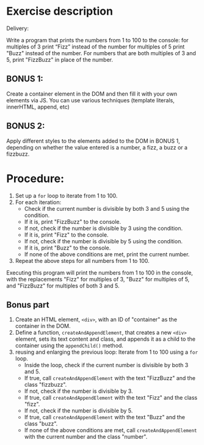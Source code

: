 # Exercise description

Delivery:

Write a program that prints the numbers from 1 to 100 to the console:
for multiples of 3 print “Fizz” instead of the number
for multiples of 5 print "Buzz" instead of the number.
For numbers that are both multiples of 3 and 5, print "FizzBuzz" in place of the number.

## BONUS 1:

Create a container element in the DOM and then fill it with your own elements via JS.
You can use various techniques (template literals, innerHTML, append, etc)

## BONUS 2:

Apply different styles to the elements added to the DOM in BONUS 1, depending on whether the value entered is a number, a fizz, a buzz or a fizzbuzz.

# Procedure:

1. Set up a `for` loop to iterate from 1 to 100.
2. For each iteration:
   - Check if the current number is divisible by both 3 and 5 using the condition.
   - If it is, print "FizzBuzz" to the console.
   - If not, check if the number is divisible by 3 using the condition.
   - If it is, print "Fizz" to the console.
   - If not, check if the number is divisible by 5 using the condition.
   - If it is, print "Buzz" to the console.
   - If none of the above conditions are met, print the current number.
3. Repeat the above steps for all numbers from 1 to 100.

Executing this program will print the numbers from 1 to 100 in the console, with the replacements "Fizz" for multiples of 3, "Buzz" for multiples of 5, and "FizzBuzz" for multiples of both 3 and 5.

## Bonus part

1. Create an HTML element, `<div>`, with an ID of "container" as the container in the DOM.
2. Define a function, `createAndAppendElement`, that creates a new `<div>` element, sets its text content and class, and appends it as a child to the container using the `appendChild()` method.
3. reusing and enlarging the previous loop: Iterate from 1 to 100 using a `for` loop.
   - Inside the loop, check if the current number is divisible by both 3 and 5.
   - If true, call `createAndAppendElement` with the text "FizzBuzz" and the class "fizzbuzz".
   - If not, check if the number is divisible by 3.
   - If true, call `createAndAppendElement` with the text "Fizz" and the class "fizz".
   - If not, check if the number is divisible by 5.
   - If true, call `createAndAppendElement` with the text "Buzz" and the class "buzz".
   - If none of the above conditions are met, call `createAndAppendElement` with the current number and the class "number".
